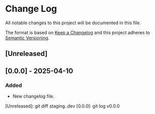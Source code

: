 # Change Log
All notable changes to this project will be documented in this file.

The format is based on [Keep a Changelog](http://keepachangelog.com/)
and this project adheres to [Semantic Versioning](http://semver.org/).

## [Unreleased]

## [0.0.0] - 2025-04-10

### Added

- New changelog file.

[Unreleased]: git diff staging..dev
[0.0.0]: git log v0.0.0
